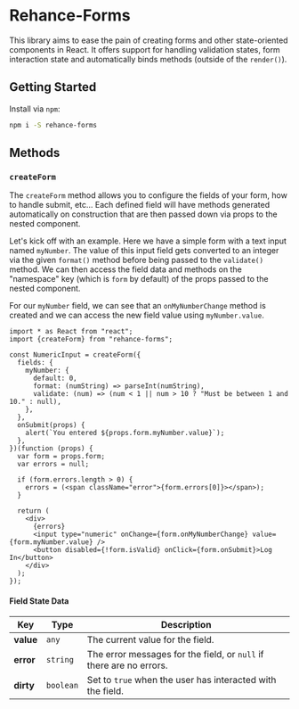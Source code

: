 # Rehance-Forms

This library aims to ease the pain of creating forms and other state-oriented components in React.  It offers support for handling validation states, form interaction state and automatically binds methods (outside of the `render()`).

## Getting Started

Install via `npm`:

```bash
npm i -S rehance-forms
```

## Methods

### `createForm`

The `createForm` method allows you to configure the fields of your form, how to handle submit, etc...  Each defined field will have methods generated automatically on construction that are then passed down via props to the nested component.

Let's kick off with an example.  Here we have a simple form with a text input named `myNumber`.  The value of this input field gets converted to an integer via the given `format()` method before being passed to the `validate()` method.  We can then access the field data and methods on the "namespace" key (which is `form` by default) of the props passed to the nested component.

For our `myNumber` field, we can see that an `onMyNumberChange` method is created and we can access the new field value using `myNumber.value`.

```tsx
import * as React from "react";
import {createForm} from "rehance-forms";

const NumericInput = createForm({
  fields: {
    myNumber: {
      default: 0,
      format: (numString) => parseInt(numString),
      validate: (num) => (num < 1 || num > 10 ? "Must be between 1 and 10." : null),
    },
  },
  onSubmit(props) {
    alert(`You entered ${props.form.myNumber.value}`);
  },
})(function (props) {
  var form = props.form;
  var errors = null;

  if (form.errors.length > 0) {
    errors = (<span className="error">{form.errors[0]}></span>);
  }

  return (
    <div>
      {errors}
      <input type="numeric" onChange={form.onMyNumberChange} value={form.myNumber.value} />
      <button disabled={!form.isValid} onClick={form.onSubmit}>Log In</button>
    </div>
  );
});
```

#### Field State Data

Key | Type | Description
----|------|------------
**value** | `any` | The current value for the field.
**error** | `string` | The error messages for the field, or `null` if there are no errors.
**dirty** | `boolean` | Set to `true` when the user has interacted with the field.